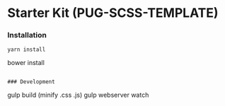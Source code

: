 # Starter Kit (PUG-SCSS-TEMPLATE)

### Installation
```
yarn install
```
bower install
```

### Development
```
gulp
build (minify .css .js)
gulp webserver
watch
```
